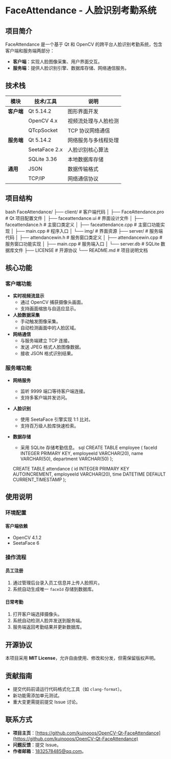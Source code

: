 # FaceAttendance - 人脸识别考勤系统

## 项目简介
FaceAttendance 是一个基于 Qt 和 OpenCV 的跨平台人脸识别考勤系统，包含客户端和服务端两部分：
- **客户端**：实现人脸图像采集、用户界面交互。
- **服务端**：提供人脸识别引擎、数据库存储、网络通信服务。

## 技术栈
| 模块       | 技术/工具                  | 说明                     |
|------------|---------------------------|--------------------------|
| **客户端** | Qt 5.14.2                 | 图形界面开发             |
|            | OpenCV 4.x                | 视频流处理与人脸检测     |
|            | QTcpSocket                | TCP 协议网络通信         |
| **服务端** | Qt 5.14.2                 | 网络服务与多线程处理     |
|            | SeetaFace 2.x             | 人脸识别核心算法         |
|            | SQLite 3.36               | 本地数据库存储           |
| **通用**   | JSON                      | 数据传输格式             |
|            | TCP/IP                    | 网络通信协议             |

## 项目结构
bash
FaceAttendance/
├── client/                # 客户端代码
│   ├── FaceAttendance.pro  # Qt 项目配置文件
│   ├── faceattendance.ui   # 界面设计文件
│   ├── faceattendance.h    # 主窗口类定义
│   ├── faceattendance.cpp  # 主窗口功能实现
│   ├── main.cpp            # 程序入口
│   └── img/                # 界面资源
├── server/                # 服务端代码
│   ├── attendancewin.h     # 服务窗口类定义
│   ├── attendancewin.cpp   # 服务窗口功能实现
│   ├── main.cpp            # 服务端入口
│   └── server.db           # SQLite 数据库文件
├── LICENSE                # 开源协议
└── README.md              # 项目说明文档

## 核心功能
### 客户端功能
- **实时视频流显示**
  - 通过 OpenCV 捕获摄像头画面。
  - 支持画面缩放与自适应显示。
- **人脸数据采集**
  - 手动触发图像采集。
  - 自动检测画面中的人脸区域。
- **网络通信**
  - 与服务端建立 TCP 连接。
  - 发送 JPEG 格式人脸图像数据。
  - 接收 JSON 格式识别结果。

### 服务端功能
- **网络服务**
  - 监听 9999 端口等待客户端连接。
  - 支持多客户端并发访问。
- **人脸识别**
  - 使用 SeetaFace 引擎实现 1:1 比对。
  - 支持百万级人脸库快速检索。
- **数据存储**
  - 采用 SQLite 存储考勤信息。
  sql
  CREATE TABLE employee (
      faceId INTEGER PRIMARY KEY,
      employeeId VARCHAR(20),
      name VARCHAR(50),
      department VARCHAR(50)
  );
  
  CREATE TABLE attendance (
      id INTEGER PRIMARY KEY AUTOINCREMENT,
      employeeId VARCHAR(20),
      time DATETIME DEFAULT CURRENT_TIMESTAMP
  );
  

## 使用说明
### 环境配置
#### 客户端依赖
- OpenCV 4.1.2
- SeetaFace 6

### 操作流程
#### **员工注册**
1. 通过管理后台录入员工信息并上传人脸照片。
2. 系统自动生成唯一 `faceId` 存储到数据库。

#### **日常考勤**
1. 打开客户端选择摄像头。
2. 系统自动检测人脸并发送到服务端。
3. 服务端返回考勤结果并更新数据库。

## 开源协议
本项目采用 **MIT License**，允许自由使用、修改和分发，但需保留版权声明。

## 贡献指南
- 提交代码前请运行代码格式化工具（如 `clang-format`）。
- 新功能需添加单元测试。
- 重大变更需提前提交 Issue 讨论。

## 联系方式
- **项目主页**：[https://github.com/kuinooos/OpenCV-Qt-FaceAttendance](https://github.com/kuinooos/OpenCV-Qt-FaceAttendance)
- **问题反馈**：提交 Issue。
- **作者邮箱**：1832578485@qq.com。
```

